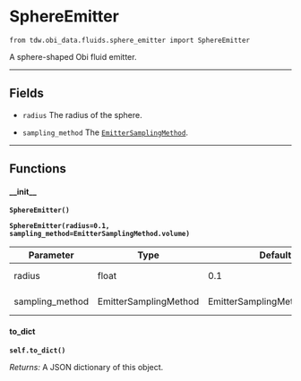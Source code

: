 # SphereEmitter

`from tdw.obi_data.fluids.sphere_emitter import SphereEmitter`

A sphere-shaped Obi fluid emitter.

***

## Fields

- `radius` The radius of the sphere.

- `sampling_method` The [`EmitterSamplingMethod`](emitter_sampling_method.md).

***

## Functions

#### \_\_init\_\_

**`SphereEmitter()`**

**`SphereEmitter(radius=0.1, sampling_method=EmitterSamplingMethod.volume)`**

| Parameter | Type | Default | Description |
| --- | --- | --- | --- |
| radius |  float  | 0.1 | The radius of the sphere. |
| sampling_method |  EmitterSamplingMethod  | EmitterSamplingMethod.volume | The [`EmitterSamplingMethod`](emitter_sampling_method.md). |

#### to_dict

**`self.to_dict()`**

_Returns:_  A JSON dictionary of this object.